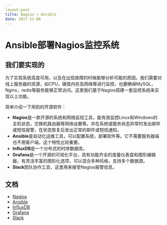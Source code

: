 ```yaml
---
layout:post
title: Nagios + Ansible
date: 2017-11-06
---
```


Ansible部署Nagios监控系统
=============================================

## 我们要实现的

为了实现系统高度可用，以及在出现故障的时候能够分析可能的原因，我们需要对线上服务器的资源，如CPU，硬盘内存及网络等进行监控，也要确保MySQL，Nginx，redis等服务能够正常访问。这里我们基于Nagios搭建一套监控系统来实现以上功能。

简单介绍一下用到的开源软件：

* **Nagios**是一款开源的系统和网络监视工具，能有效监控Linux和Windows的主机状态，交换机路由器等网络设置等。并在系统或服务状态异常时发出邮件或短信报警，在状态恢复后发出正常的邮件或短信通知。
* **Ansible**是自动化运维工具，可以配置系统，部署软件等。它不需要服务器端也不用客户端，这个特性比较重要。
* **InfluxDB**是一个分布式的时序数据库。
* **Grafana**是一个开源的可视化平台，具有功能齐全的度量仪表盘和图形编辑器，有灵活丰富的图形化选项，可以混合多种风格，支持多个数据源。
* **Slack**团队协作工具，这里用来接受Nagios报警信息。




## 文档

* [Nagios][1]
* [Ansible][2]
* [InfluxDB][3]
* [Grafana][4]
* [Slack][5]


[1]: https://assets.nagios.com/downloads/nagioscore/docs/nagioscore/4/en/quickstart.html#_ga=2.92539934.2061844877.1509670667-1605740700.1509670667
[2]: http://docs.ansible.com/ansible/latest/index.html
[3]: https://docs.influxdata.com/influxdb/v1.3/introduction/getting_started/
[4]: http://docs.grafana.org/installation/rpm/
[5]: https://slack.com/apps/A0F81R747-nagios
